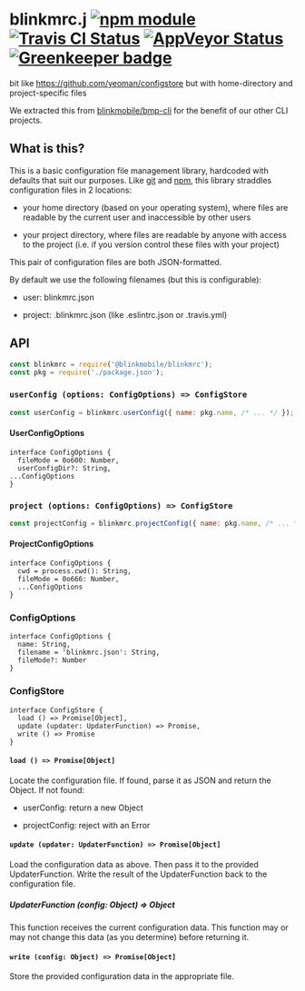 # blinkmrc.j [![npm module](https://img.shields.io/npm/v/@blinkmobile/blinkmrc.svg)](https://www.npmjs.com/package/@blinkmobile/blinkmrc) [![Travis CI Status](https://travis-ci.org/blinkmobile/blinkmrc.js.svg?branch=master)](https://travis-ci.org/blinkmobile/blinkmrc.js) [![AppVeyor Status](https://img.shields.io/appveyor/ci/blinkmobile/blinkmrc-js/master.svg)](https://ci.appveyor.com/project/blinkmobile/blinkmrc-js) [![Greenkeeper badge](https://badges.greenkeeper.io/blinkmobile/blinkmrc.js.svg)](https://greenkeeper.io/)

bit like https://github.com/yeoman/configstore but with home-directory and project-specific files

We extracted this from [blinkmobile/bmp-cli](https://github.com/blinkmobile/bmp-cli) for the benefit of our other CLI projects.


## What is this?

This is a basic configuration file management library, hardcoded with defaults that suit our purposes. Like [git](http://git-scm.com/) and [npm](https://www.npmjs.com/package/npm), this library straddles configuration files in 2 locations:

- your home directory (based on your operating system), where files are readable by the current user and inaccessible by other users

- your project directory, where files are readable by anyone with access to the project (i.e. if you version control these files with your project)

This pair of configuration files are both JSON-formatted.

By default we use the following filenames (but this is configurable):

- user: blinkmrc.json

- project: .blinkmrc.json (like .eslintrc.json or .travis.yml)


## API

```js
const blinkmrc = require('@blinkmobile/blinkmrc');
const pkg = require('./package.json');
```


### `userConfig (options: ConfigOptions) => ConfigStore`

```js
const userConfig = blinkmrc.userConfig({ name: pkg.name, /* ... */ });
```


#### UserConfigOptions

```
interface ConfigOptions {
  fileMode = 0o600: Number,
  userConfigDir?: String,
...ConfigOptions
}
```


### `project (options: ConfigOptions) => ConfigStore`

```js
const projectConfig = blinkmrc.projectConfig({ name: pkg.name, /* ... */ });
```


#### ProjectConfigOptions

```
interface ConfigOptions {
  cwd = process.cwd(): String,
  fileMode = 0o666: Number,
  ...ConfigOptions
}
```


### ConfigOptions

```
interface ConfigOptions {
  name: String,
  filename = 'blinkmrc.json': String,
  fileMode?: Number
}
```


### ConfigStore

```
interface ConfigStore {
  load () => Promise[Object],
  update (updater: UpdaterFunction) => Promise,
  write () => Promise
}
```


#### `load () => Promise[Object]`

Locate the configuration file.
If found, parse it as JSON and return the Object.
If not found:

- userConfig: return a new Object

- projectConfig: reject with an Error


#### `update (updater: UpdaterFunction) => Promise[Object]`

Load the configuration data as above.
Then pass it to the provided UpdaterFunction.
Write the result of the UpdaterFunction back to the configuration file.


##### UpdaterFunction (config: Object) => Object

This function receives the current configuration data.
This function may or may not change this data (as you determine) before returning it.


#### `write (config: Object) => Promise[Object]`

Store the provided configuration data in the appropriate file.
